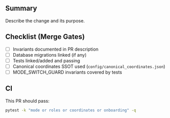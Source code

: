 ## Summary

Describe the change and its purpose.

## Checklist (Merge Gates)

- [ ] Invariants documented in PR description
- [ ] Database migrations linked (if any)
- [ ] Tests linked/added and passing
- [ ] Canonical coordinates SSOT used (`config/canonical_coordinates.json`)
- [ ] MODE_SWITCH_GUARD invariants covered by tests

## CI

This PR should pass:

```bash
pytest -k "mode or roles or coordinates or onboarding" -q
```

